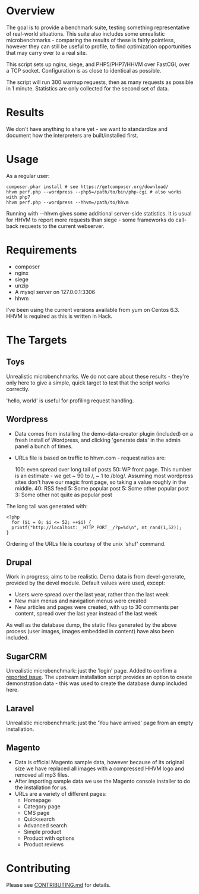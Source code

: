 Overview
========

The goal is to provide a benchmark suite, testing something representative
of real-world situations. This suite also includes some unrealistic
microbenchmarks - comparing the results of these is fairly pointless, however
they can still be useful to profile, to find optimization opportunities that may
carry over to a real site.

This script sets up nginx, siege, and PHP5/PHP7/HHVM over FastCGI, over a TCP
socket. Configuration is as close to identical as possible.

The script will run 300 warmup requests, then as many requests as possible in 1
minute. Statistics are only collected for the second set of data.

Results
=======

We don't have anything to share yet - we want to standardize and document
how the interpreters are built/installed first.

Usage
=====

As a regular user:

    composer.phar install # see https://getcomposer.org/download/
    hhvm perf.php --wordpress --php5=/path/to/bin/php-cgi # also works with php7
    hhvm perf.php --wordpress --hhvm=/path/to/hhvm

Running with --hhvm gives some additional server-side statistics. It is usual
for HHVM to report more requests than siege - some frameworks do call-back
requests to the current webserver.

Requirements
============

- composer
- nginx
- siege
- unzip
- A mysql server on 127.0.0.1:3306
- hhvm

I've been using the current versions available from yum on Centos 6.3. HHVM is required
as this is written in Hack.

The Targets
===========

Toys
----

Unrealistic microbenchmarks. We do not care about these results - they're only
here to give a simple, quick target to test that the script works correctly.

'hello, world' is useful for profiling request handling.

Wordpress
---------

- Data comes from installing the demo-data-creator plugin (included) on a
  fresh install of Wordpress, and clicking 'generate data' in the admin panel a
  bunch of times.
- URLs file is based on traffic to hhvm.com - request ratios are:

  100: even spread over long tail of posts
  50: WP front page. This number is an estimate - we get ~ 90 to /, ~ 1 to
      /blog/. Assuming most wordpress sites don't have our magic front page, so
      taking a value roughly in the middle.
  40: RSS feed
  5: Some popular post
  5: Some other popular post
  3: Some other not quite as popular post


The long tail was generated with:

    <?php
      for ($i = 0; $i <= 52; ++$i) {
      printf("http://localhost:__HTTP_PORT__/?p=%d\n", mt_rand(1,52));
    }

  Ordering of the URLs file is courtesy of the unix 'shuf' command.

Drupal
------

Work in progress; aims to be realistic. Demo data is from devel-generate,
provided by the devel module. Default values were used, except:

- Users were spread over the last year, rather than the last week
- New main menus and navigation menus were created
- New articles and pages were created, with up to 30 comments per content,
  spread over the last year instead of the last week

As well as the database dump, the static files generated by the above process
(user images, images embedded in content) have also been included.

SugarCRM
--------

Unrealistic microbenchmark: just the 'login' page. Added to confirm a
[reported issue](http://zsuraski.blogspot.com/2014/07/benchmarking-phpng.html). 
The upstream installation script provides an option to create
demonstration data - this was used to create the database dump included here.

Laravel
-------

Unrealistic microbenchmark: just the 'You have arrived' page from an empty
installation.

Magento
-------

- Data is official Magento sample data, however because of its original size we have replaced all images with a compressed HHVM logo and removed all mp3 files.
- After importing sample data we use the Magento console installer to do the installation for us.
- URLs are a variety of different pages:
    - Homepage
    - Category page
    - CMS page
    - Quicksearch
    - Advanced search
    - Simple product
    - Product with options
    - Product reviews

Contributing
============

Please see [CONTRIBUTING.md](https://github.com/hhvm/oss-performance/blob/master/CONTRIBUTING.md) for details.
